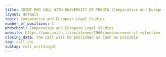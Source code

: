 ```yaml
---
title: JOINT PHD CALL WITH UNIVERSITY OF TRENTO (Comparative and European Legal Studies), ITALY
layout: default
topic: Comparative and European Legal Studies
number_of_positions: 1
phdschool: Comparative and European Legal Studies
website: https://www.unitn.it/en/ateneo/1966/announcement-of-selection
closing_date: The call will be published as soon as possible
tag: call_uni
subtag: call_unitnlegal
---
```

